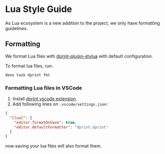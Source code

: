 # Lua Style Guide

As Lua ecosystem is a new addition to the project, we only have formatting guidelines.

## Formatting

We format Lua files with [dprint-plugin-stylua](https://github.com/RubixDev/dprint-plugin-stylua)
with default configuration.

To format lua files, run:

```sh
deno task dprint fmt
```

### Formatting Lua files in VSCode

1. Install [dprint vscode extension](https://marketplace.visualstudio.com/items?itemName=dprint.dprint).
2. Add following lines on `.vscode/settings.json`:

```json
{
  "[lua]": {
    "editor.formatOnSave": true,
    "editor.defaultFormatter": "dprint.dprint"
  }
}
```

now saving your lua files will also format them.
